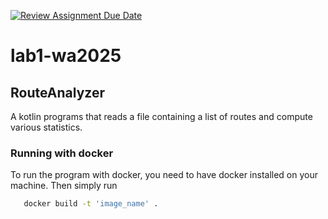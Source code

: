 [![Review Assignment Due Date](https://classroom.github.com/assets/deadline-readme-button-22041afd0340ce965d47ae6ef1cefeee28c7c493a6346c4f15d667ab976d596c.svg)](https://classroom.github.com/a/vlo9idtn)
# lab1-wa2025

## RouteAnalyzer

A kotlin programs that reads a file containing a list of routes and compute 
various statistics.

###
### Running with docker
To run the program with docker, you need to have docker installed on your machine. Then simply run 
```bash
   docker build -t 'image_name' .
```



